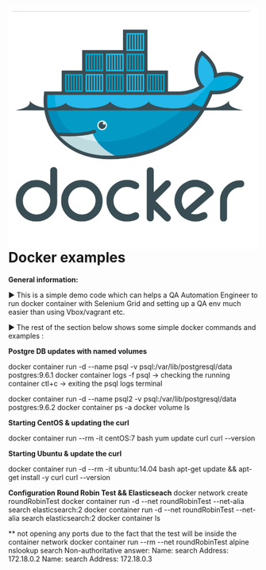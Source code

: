 <div>
<img align="right" src="imgs/DockerLogo.png" alt="Docker logo" />
</div>


<div>

# Docker examples



__General information:__

 ► This is a simple demo code which can helps a QA Automation Engineer to run docker container with Selenium Grid and setting up a QA env much easier than using Vbox/vagrant etc. 
 
 
 ► Тhe rest of the section below shows some simple docker commands and examples :
 

__Postgre DB updates with named volumes__

docker container run -d --name psql -v psql:/var/lib/postgresql/data postgres:9.6.1
docker container logs -f psql -> checking the running container 
ctl+c -> exiting the psql logs terminal

docker container run -d --name psql2 -v psql:/var/lib/postgresql/data postgres:9.6.2
docker container ps -a
docker volume ls

__Starting CentOS & updating the curl__

docker container run --rm -it centOS:7 bash
yum update curl
curl --version

__Starting Ubuntu & update the curl__

docker container run -d --rm -it ubuntu:14.04 bash
apt-get update && apt-get install -y curl
curl --version


__Configuration Round Robin Test && Elasticseach__
docker network create roundRobinTest
docker container run -d --net roundRobinTest --net-alia search elasticsearch:2
docker container run -d --net roundRobinTest --net-alia search elasticsearch:2
docker container ls

** not opening any ports due to the fact that the test will be inside the container network
docker container run --rm --net roundRobinTest alpine nslookup search
Non-authoritative answer:
Name:   search
Address: 172.18.0.2
Name:   search
Address: 172.18.0.3

</div>
